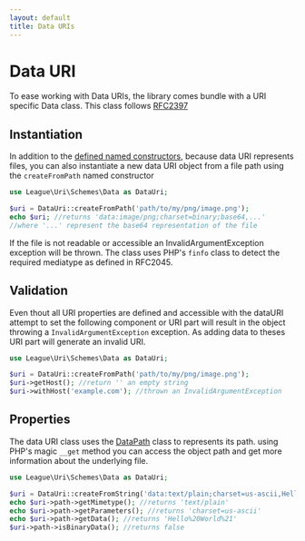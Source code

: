 ```yaml
---
layout: default
title: Data URIs
---
```


# Data URI

To ease working with Data URIs, the library comes bundle with a URI specific Data class. This class follows [RFC2397](http://tools.ietf.org/html/rfc2397)

## Instantiation

In addition to the [defined named constructors](/4.0/uri/instantiation/#uri-instantiation), because data URI represents files, you can also instantiate a new data URI object from a file path using the `createFromPath` named constructor

~~~php
use League\Uri\Schemes\Data as DataUri;

$uri = DataUri::createFromPath('path/to/my/png/image.png');
echo $uri; //returns 'data:image/png;charset=binary;base64,...'
//where '...' represent the base64 representation of the file
~~~

If the file is not readable or accessible an InvalidArgumentException exception will be thrown. The class uses PHP's `finfo` class to detect the required mediatype as defined in RFC2045.

## Validation

Even thout all URI properties are defined and accessible with the dataURI attempt to set the following component or URI part will result in the object throwing a `InvalidArgumentException` exception. As adding data to theses URI part will generate an invalid URI.

~~~php
use League\Uri\Schemes\Data as DataUri;

$uri = DataUri::createFromPath('path/to/my/png/image.png');
$uri->getHost(); //return '' an empty string
$uri->withHost('example.com'); //thrown an InvalidArgumentException
~~~

## Properties

The data URI class uses the [DataPath](/4.0/components/datauri-path/) class to represents its path. using PHP's magic `__get` method you can access the object path and get more information about the underlying file.

~~~php
use League\Uri\Schemes\Data as DataUri;

$uri = DataUri::createFromString('data:text/plain;charset=us-ascii,Hello%20World%21');
echo $uri->path->getMimetype(); //returns 'text/plain'
echo $uri->path->getParameters(); //returns 'charset=us-ascii'
echo $uri->path->getData(); //returns 'Hello%20World%21'
$uri->path->isBinaryData(); //returns false
~~~